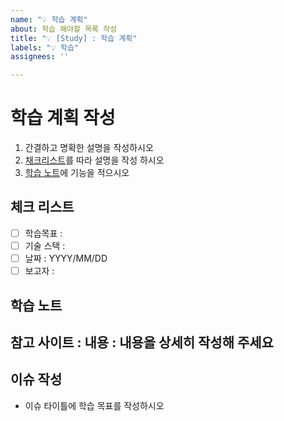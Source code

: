 ```yaml
---
name: "💡 학습 계획"
about: 학습 해야할 목록 작성
title: "💡 [Study] : 학습 계획"
labels: "💡 학습"
assignees: ''

---
```


#  학습 계획 작성
1. 간결하고 명확한 설명을 작성하시오
2. [채크리스트](#체크-리스트)를 따라 설명을 작성 하시오
3. [학습 노트](#학습-노트)에 기능을 적으시오

## 체크 리스트
- [ ] 학습목표 : 
- [ ] 기술 스택 :
- [ ] 날짜 :  YYYY/MM/DD
- [ ] 보고자 : 

## 학습 노트
참고 사이트 : 
내용 :
  내용을 상세히 작성해 주세요
---

## 이슈 작성
- 이슈 타이틀에 학습 목표를 작성하시오
